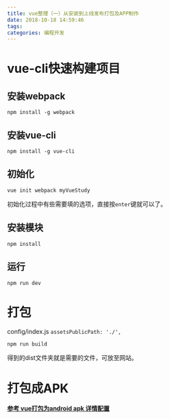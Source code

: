 ```yaml
---
title: vue整理（一）从安装到上线发布打包及APP制作
date: 2018-10-18 14:59:46
tags:
categories: 编程开发
---
```



# vue-cli快速构建项目

## 安装webpack
`npm install -g webpack`

## 安装vue-cli
`npm install -g vue-cli`

## 初始化
`vue init webpack myVueStudy`

初始化过程中有些需要填的选项，直接按`enter`键就可以了。

## 安装模块
`npm install`

## 运行
`npm run dev`


# 打包

config/index.js
`assetsPublicPath: './',`

`npm run build`

得到的dist文件夹就是需要的文件，可放至网站。

# 打包成APK

**[参考 vue打包为android apk 详情配置](https://firefly1984982452.github.io/2018/09/14/vue%E6%89%93%E5%8C%85%E4%B8%BAandroid%20apk%20%E8%AF%A6%E6%83%85%E9%85%8D%E7%BD%AE/#more)**

